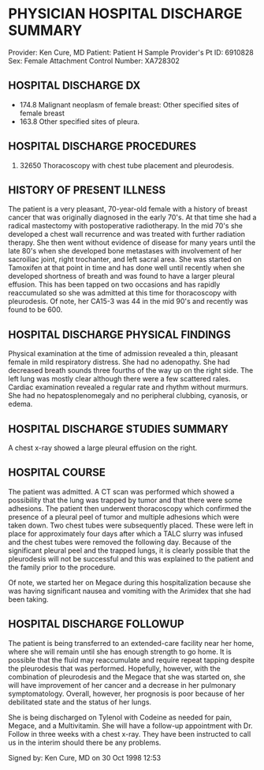 # PHYSICIAN HOSPITAL DISCHARGE SUMMARY

Provider: Ken Cure, MD
Patient: Patient H Sample Provider's Pt ID: 6910828 Sex: Female
Attachment Control Number: XA728302

## HOSPITAL DISCHARGE DX

- 174.8 Malignant neoplasm of female breast: Other specified sites of female breast
- 163.8 Other specified sites of pleura.

## HOSPITAL DISCHARGE PROCEDURES

1. 32650 Thoracoscopy with chest tube placement and pleurodesis.

## HISTORY OF PRESENT ILLNESS

The patient is a very pleasant, 70-year-old female with a history of breast cancer that was originally diagnosed in the early 70's. At that time she had a radical mastectomy with postoperative radiotherapy. In the mid 70's she developed a chest wall recurrence and was treated with further radiation therapy. She then went without evidence of disease for many years until the late 80's when she developed bone metastases with involvement of her sacroiliac joint, right trochanter, and left sacral area. She was started on Tamoxifen at that point in time and has done well until recently when she developed shortness of breath and was found to have a larger pleural effusion. This has been tapped on two occasions and has rapidly reaccumulated so she was admitted at this time for thoracoscopy with pleurodesis. Of note, her CA15-3 was 44 in the mid 90's and recently was found to be 600.

## HOSPITAL DISCHARGE PHYSICAL FINDINGS

Physical examination at the time of admission revealed a thin, pleasant female in mild respiratory distress. She had no adenopathy. She had decreased breath sounds three fourths of the way up on the right side. The left lung was mostly clear although there were a few scattered rales. Cardiac examination revealed a regular rate and rhythm without murmurs. She had no hepatosplenomegaly and no peripheral clubbing, cyanosis, or edema.

## HOSPITAL DISCHARGE STUDIES SUMMARY

A chest x-ray showed a large pleural effusion on the right.

## HOSPITAL COURSE

The patient was admitted. A CT scan was performed which showed a possibility that the lung was trapped by tumor and that there were some adhesions. The patient then underwent thoracoscopy which confirmed the presence of a pleural peel of tumor and multiple adhesions which were taken down. Two chest tubes were subsequently placed. These were left in place for approximately four days after which a TALC slurry was infused and the chest tubes were removed the following day. Because of the significant pleural peel and the trapped lungs, it is clearly possible that the pleurodesis will not be successful and this was explained to the patient and the family prior to the procedure.

Of note, we started her on Megace during this hospitalization because she was having significant nausea and vomiting with the Arimidex that she had been taking.

## HOSPITAL DISCHARGE FOLLOWUP

The patient is being transferred to an extended-care facility near her home, where she will remain until she has enough strength to go home. It is possible that the fluid may reaccumulate and require repeat tapping despite the pleurodesis that was performed. Hopefully, however, with the combination of pleurodesis and the Megace that she was started on, she will have improvement of her cancer and a decrease in her pulmonary symptomatology. Overall, however, her prognosis is poor because of her debilitated state and the status of her lungs.

She is being discharged on Tylenol with Codeine as needed for pain, Megace, and a Multivitamin. She will have a follow-up appointment with Dr. Follow in three weeks with a chest x-ray. They have been instructed to call us in the interim should there be any problems.

Signed by: Ken Cure, MD on 30 Oct 1998 12:53
